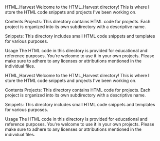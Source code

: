 HTML_Harvest
Welcome to the HTML_Harvest directory! This is where I store the HTML code snippets and projects I've been working on.

Contents
Projects: This directory contains HTML code for projects. Each project is organized into its own subdirectory with a descriptive name.

Snippets: This directory includes small HTML code snippets and templates for various purposes.

Usage
The HTML code in this directory is provided for educational and reference purposes. You're welcome to use it in your own projects. Please make sure to adhere to any licenses or attributions mentioned in the individual files.

HTML_Harvest
Welcome to the HTML_Harvest directory! This is where I store the HTML code snippets and projects I've been working on.

Contents
Projects: This directory contains HTML code for projects. Each project is organized into its own subdirectory with a descriptive name.

Snippets: This directory includes small HTML code snippets and templates for various purposes.

Usage
The HTML code in this directory is provided for educational and reference purposes. You're welcome to use it in your own projects. Please make sure to adhere to any licenses or attributions mentioned in the individual files.


